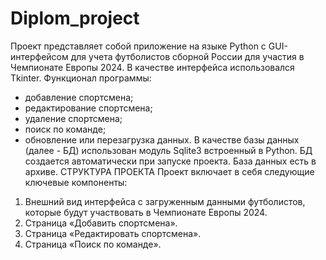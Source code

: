 # Diplom_project
 Проект представляет собой приложение на языке Python с GUI-интерфейсом для учета футболистов сборной России для участия в Чемпионате Европы 2024.
 В качестве интерфейса использовался Tkinter.
 Функционал программы:
- добавление спортсмена;
- редактирование спортсмена;
- удаление спортсмена;
- поиск по команде;
- обновление или перезагрузка данных.
 В качестве базы данных (далее - БД) использован модуль Sqlite3 встроенный в Python. БД создается автоматически при запуске проекта. База данных есть в архиве. 
            СТРУКТУРА ПРОЕКТА
	Проект включает в себя следующие ключевые компоненты:
1.	Внешний вид интерфейса с загруженным данными футболистов, которые будут участвовать в Чемпионате Европы 2024.
2.	Страница «Добавить спортсмена».
3.	Страница «Редактировать спортсмена».
4.	Страница «Поиск по команде».
